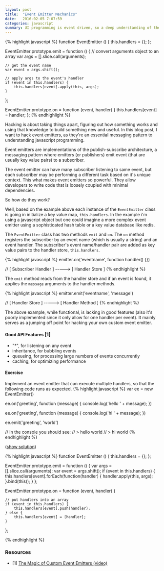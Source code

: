 ```yaml
---
layout: post
title:  "Event Emitter Mechanics"
date:   2016-02-05 7:07:59
categories: javascript
summary: UI programming is event driven, so a deep understanding of the mechanics of event-emitters is essential to every front-end developer.
---
```


{% highlight javascript %}
function EventEmitter () {
    this.handlers = {};
};

EventEmitter.prototype.emit = function () {
    // convert arguments object to an array
    var args = [].slice.call(arguments);

    // get the event name
    var event = args.shift();

    // apply args to the event's handler
    if (event in this.handlers) {
        this.handlers[event].apply(this, args);
    }
};

EventEmitter.prototype.on = function (event, handler) {
    this.handlers[event] = handler;
};
{% endhighlight %}

Hacking is about taking things apart, figuring out how something works and using that knowledge to build something new and useful. In this blog post, I want to hack event emitters, as they're an essential messaging pattern to understanding javascript programming.

Event emitters are implementations of the publish-subscribe architecture, a messaging pattern where emitters (or publishers) emit event (that are usually key value pairs) to a subscriber.

The event emitter can have many subscriber listening to same event, but each subscriber may be performing a different task based on it's unique context. This what makes event emitters so powerful. They allow developers to write code that is loosely coupled with minimal dependencies.

So how do they work?

Well, based on the example above each instance of the `EventEmitter` class is going in initialize a key value map, `this.handlers`. In the example i'm using a javascript object but one could imagine a more complex event emitter using a sophisticated hash table or a key value database like redis.

The `EventEmitter` class has two methods `emit` and `on`. The `on` method registers the subscriber by an event name (which is usually a string) and an event handler. The subscriber's event name/handler pair are added as key value pairs to the handler store, `this.handlers`.

{% highlight javascript %}
emitter.on('eventname', function handler() {})

// [ Subscriber Handler ] -----> [ Handler Store ]
{% endhighlight %}

The `emit` method reads from the handler store and if an event is found, it applies the `message` arguments to the handler methods.

{% highlight javascript %}
emitter.emit('eventname', 'message')

// [ Handler Store ] -----> [ Handler Method ]
{% endhighlight %}

The above example, while functional, is lacking in good features (also it's poorly implemented since it only allow for one handler per event). It mainly serves as a jumping off point for hacking your own custom event emitter.

#### Good API Features <span style="font-size: 16px;">[1]</span>

- "*", for listening on any event
- inheritance, for bubbling events
- queueing, for processing large numbers of events concurrently
- caching, for optimizing performance


#### Exercise
Implement an event emitter that can execute multiple handlers, so that the following code runs as expected.
{% highlight javascript %}
var ee = new EventEmitter()

ee.on('greeting', function (message) {
    console.log('hello ' + message);
})

ee.on('greeting', function (message) {
    console.log('hi ' + message);
})

ee.emit('greeting', 'world')

// In the console you should see:
// > hello world
// > hi world
{% endhighlight %}

(<a id="show-solution" href="#solution">show solution</a>)
<div id="solution" class="hide">
{% highlight javascript %}
function EventEmitter () {
    this.handlers = {};
};

EventEmitter.prototype.emit = function () {
    var args = [].slice.call(arguments);
    var event = args.shift();
    if (event in this.handlers) {
        this.handlers[event].forEach(function(handler) {
            handler.apply(this, args);
        }.bind(this));
    }
};

EventEmitter.prototype.on = function (event, handler) {

    // put handlers into an array
    if (event in this.handlers) {
        this.handlers[event].push(handler);
    } else {
        this.handlers[event] = [handler];
    }
};

{% endhighlight %}
</div>

### Resources
- [1] [The Magic of Custom Event Emitters (video)](https://www.youtube.com/watch?v=EbdBDR-ZUTA)

<script>
document.addEventListener('DOMContentLoaded', function() {
    var showLink = document.getElementById('show-solution');
    var solution = document.getElementById('solution');

    showLink.addEventListener('click', function(e) {
        e.preventDefault();

        solution.classList.remove('hide');
    });
});
</script>
